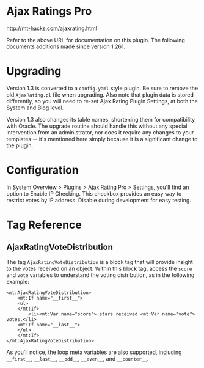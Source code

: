 # Ajax Ratings Pro

http://mt-hacks.com/ajaxrating.html

Refer to the above URL for documentation on this plugin. The following
documents additions made since version 1.261.

# Upgrading

Version 1.3 is converted to a `config.yaml` style plugin. Be sure to remove
the old `AjaxRating.pl` file when upgrading. Also note that plugin data is
stored differently, so you will need to re-set Ajax Rating Plugin Settings, at
both the System and Blog level.

Version 1.3 also changes its table names, shortening them for compatibility
with Oracle. The upgrade routine should handle this without any special
intervention from an administrator, nor does it require any changes to your
templates -- it's mentioned here simply because it is a significant change to
the plugin.

# Configuration

In System Overview > Plugins > Ajax Rating Pro > Settings, you'll find an
option to Enable IP Checking. This checkbox provides an easy way to restrict
votes by IP address. Disable during development for easy testing.

# Tag Reference

## AjaxRatingVoteDistribution

The tag `AjaxRatingVoteDistribution` is a block tag that will provide insight
to the votes received on an object. Within this block tag, access the `score`
and `vote` variables to understand the voting distribution, as in the
following example:

    <mt:AjaxRatingVoteDistribution>
        <mt:If name="__first__">
        <ul>
        </mt:If>
            <li><mt:Var name="score"> stars received <mt:Var name="vote"> votes.</li>
        <mt:If name="__last__">
        </ul>
        </mt:If>
    </mt:AjaxRatingVoteDistribution>

As you'll notice, the loop meta variables are also supported, including
`__first__`, `__last__`, `__odd__`, `__even__`, and `__counter__`.
